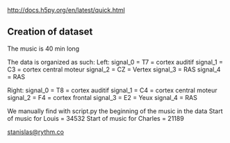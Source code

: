 http://docs.h5py.org/en/latest/quick.html

Creation of dataset
-------------------
The music is 40 min long

The data is organized as such:
Left:
signal_0 = T7 = cortex auditif
signal_1 = C3 = cortex central moteur
signal_2 = CZ = Vertex
signal_3 = RAS
signal_4 = RAS

Right:
signal_0 = T8 = cortex auditif
signal_1 = C4 = cortex central moteur
signal_2 = F4 = cortex frontal
signal_3 = E2 = Yeux
signal_4 = RAS

We manually find with script.py the beginning of the music in the data
Start of music for Louis = 34532
Start of music for Charles = 21189


stanislas@rythm.co
